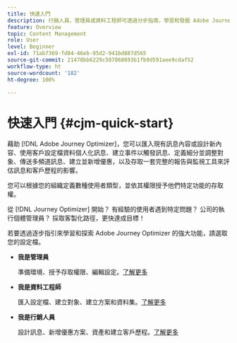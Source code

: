 ```yaml
---
title: 快速入門
description: 行銷人員、管理員或資料工程師可透過分步指南，學習和發掘 Adobe Journey Optimizer 的力量
feature: Overview
topic: Content Management
role: User
level: Beginner
exl-id: 71ab7369-fd84-46eb-95d2-941bd887d565
source-git-commit: 21478bb6229c507868693b1fb9d591aee9cdaf52
workflow-type: ht
source-wordcount: '182'
ht-degree: 100%

---
```


# 快速入門 {#cjm-quick-start}

藉助 [!DNL Adobe Journey Optimizer]，您可以匯入現有訊息內容或設計新內容、使用客戶設定檔資料個人化訊息、建立事件以觸發訊息、定義細分並調整對象、傳送多頻道訊息、建立並新增優惠，以及存取一套完整的報告與監視工具來評估訊息和客戶歷程的影響。

您可以根據您的組織定義數種使用者類型，並依其權限授予他們特定功能的存取權。

從 [!DNL Journey Optimizer] 開始？ 有經驗的使用者遇到特定問題？ 公司的執行個體管理員？ 採取客製化路徑，更快達成目標！

若要透過逐步指引來學習和探索 Adobe Journey Optimizer 的強大功能，請選取您的設定檔。

* **我是管理員**

   準備環境、授予存取權限、編輯設定。[了解更多](path/administrator.md)

* **我是資料工程師**

   匯入設定檔、建立對象、建立方案和資料集。[了解更多](path/data-engineer.md)

* **我是行銷人員**

   設計訊息、新增優惠方案、資產和建立客戶歷程。[了解更多](path/marketer.md)
